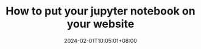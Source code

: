 ---
title: "How to put your jupyter notebook on your website"
date: 2024-02-01T10:05:01+08:00
draft: false
---